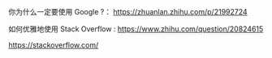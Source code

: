 
你为什么一定要使用 Google ?： https://zhuanlan.zhihu.com/p/21992724

如何优雅地使用 Stack Overflow :  https://www.zhihu.com/question/20824615 

https://stackoverflow.com/

